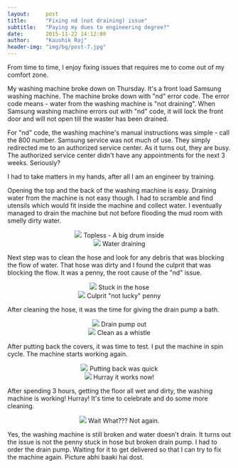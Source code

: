 ```yaml
---
layout:     post
title:      "Fixing nd (not draining) issue"
subtitle:   "Paying my dues to engineering degree?"
date:       2015-11-22 14:12:00
author:     "Kaushik Raj"
header-img: "img/bg/post-7.jpg"
---
```

<p>
From time to time, I enjoy fixing issues that requires me to come out of my comfort zone.
</p>
<p>
My washing machine broke down on Thursday. It's a front load Samsung washing machine.
The machine broke down with "nd" error code. The error code means - water from the washing machine is "not
draining". When Samsung washing machine errors out with "nd" code, it will lock the front
door and will not open till the waster has been drained.
</p>
<p>
For "nd" code, the washing machine's manual instructions was simple - call the 800 number. Samsung service was
not much of use. They simply redirected me to an authorized service center. As it turns out, they are busy.  
The authorized service center didn't have any appointments for the next 3 weeks. Seriously?
</p>
<p>
I had to take matters in my hands, after all I am an engineer by training.
</p>
<p>Opening the top and the back of the washing machine is easy. Draining water from the machine is not 
easy though. I had to scramble and find utensils which would fit inside the machine and collect water.
I eventually managed to drain the machine but not before flooding the mud room with smelly dirty water.</p>
<div class="container">
    <div class="row">
        <div class="col-sm-4" align="center">
            <img class="img-thumbnail" src="{{ site.baseurl }}/img/samsung/open-machine.jpg">
            <span class="caption text-muted">Topless - A big drum inside</span>
        </div>
        <div class="col-sm-4" align="center">
            <img class="img-thumbnail"  src="{{ site.baseurl }}/img/samsung/water-draining.jpg">
            <span class="caption text-muted">Water draining</span>
        </div>
    </div>
</div>
<p>Next step was to clean the hose and look for any debris that was blocking the flow of water.
That hose was dirty and I found the culprit that was blocking the flow. It was a penny, the 
root cause of the "nd" issue.</p>
<div class="container">
    <div class="row">
        <div class="col-sm-4" align="center">
            <img class="img-thumbnail" src="{{ site.baseurl }}/img/samsung/penny-in-hose.jpg">
            <span class="caption text-muted">Stuck in the hose</span>
        </div>
        <div class="col-sm-4" align="center">
            <img class="img-thumbnail"  src="{{ site.baseurl }}/img/samsung/culprit-penny.jpg">
            <span class="caption text-muted">Culprit "not lucky" penny</span>
        </div>
    </div>
</div>
<p>After cleaning the hose, it was the time for giving the drain pump a bath.</p>
<div class="container">
    <div class="row">
        <div class="col-sm-4" align="center">
            <img class="img-thumbnail" src="{{ site.baseurl }}/img/samsung/pump-out.jpg">
            <span class="caption text-muted">Drain pump out</span>
        </div>
        <div class="col-sm-4" align="center">
            <img class="img-thumbnail"  src="{{ site.baseurl }}/img/samsung/clean-pump-put-back.jpg">
            <span class="caption text-muted">Clean as a whistle</span>
        </div>
    </div>
</div>
<p>After putting back the covers, it was time to test. I put the machine in spin cycle.
The machine starts working again.</p>
<div class="container">
    <div class="row">
        <div class="col-sm-4" align="center">
            <img class="img-thumbnail" src="{{ site.baseurl }}/img/samsung/all-fixed.jpg">
            <span class="caption text-muted">Putting back was quick</span>
        </div>
        <div class="col-sm-4" align="center">
            <img class="img-thumbnail"  src="{{ site.baseurl }}/img/samsung/hurray-working.jpg">
            <span class="caption text-muted">Hurray it works now!</span>
        </div>
    </div>
</div>

<p>
After spending 3 hours, getting the floor all wet and dirty, the washing machine is working!
Hurray! It's time to celebrate and do some more cleaning.
</p>

<p align="center">
<img class="img-responsive" src="{{ site.baseurl }}/img/samsung/nd-again.jpg">
<span class="caption text-muted">Wait What??? Not again.</span>
</p>

<p>
Yes, the washing machine is still broken and water doesn't drain. It turns out the issue
is not the penny stuck in hose but broken drain pump. I had to order the drain pump.
Waiting for it to get delivered so that I can try to fix the machine again. 
Picture abhi baaki hai dost.
</p>